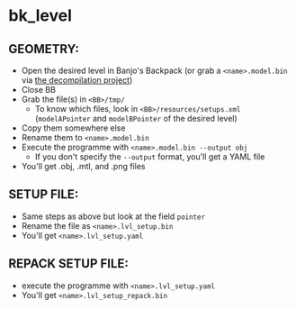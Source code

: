 # bk_level

## GEOMETRY:

* Open the desired level in Banjo's Backpack (or grab a `<name>.model.bin` via [the decompilation project](https://gitlab.com/banjo.decomp/banjo-kazooie))
* Close BB
* Grab the file(s) in `<BB>/tmp/`
	* To know which files, look in `<BB>/resources/setups.xml` (`modelAPointer` and `modelBPointer` of the desired level)
* Copy them somewhere else
* Rename them to `<name>.model.bin`
* Execute the programme with `<name>.model.bin --output obj`
	* If you don't specify the `--output` format, you'll get a YAML file
* You'll get .obj, .mtl, and .png files

## SETUP FILE:

* Same steps as above but look at the field `pointer`
* Rename the file as `<name>.lvl_setup.bin`
* You'll get `<name>.lvl_setup.yaml`

## REPACK SETUP FILE:

* execute the programme with `<name>.lvl_setup.yaml`
* You'll get `<name>.lvl_setup_repack.bin`
